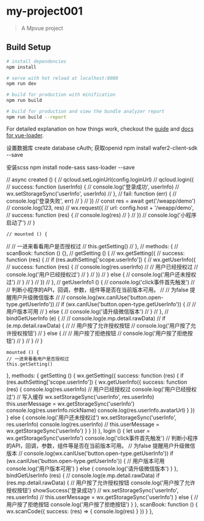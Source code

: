# my-project001

> A Mpvue project

## Build Setup

``` bash
# install dependencies
npm install

# serve with hot reload at localhost:8080
npm run dev

# build for production with minification
npm run build

# build for production and view the bundle analyzer report
npm run build --report
```

For detailed explanation on how things work, checkout the [guide](http://vuejs-templates.github.io/webpack/) and [docs for vue-loader](http://vuejs.github.io/vue-loader).

设置数据库
create database cAuth;
获取openid
npm install wafer2-client-sdk --save

安装scss
npm install node-sass sass-loader --save 


  // async created () {
    // qcloud.setLoginUrl(config.loginUrl)
    // qcloud.login({
    //   success: function (userInfo) {
    //     console.log('登录成功', userInfo)
    //     wx.setStorageSync('userInfo', userInfo)
    //   },
    //   fail: function (err) {
    //     console.log('登录失败', err)
    //   }
    // })
    // const res = await get('/weapp/demo')
    // console.log(123, res)
    // wx.request({
    //   url: config.host + '/weapp/demo',
    //   success: function (res) {
    //     console.log(res)
    //   }
    // })
  // console.log('小程序启动了')
  // }

    // mounted () {
  //   // 一进来看看用户是否授权过
  //   this.getSetting()
  // },
  // methods: {
  //   scanBook: function () {},
  //   getSetting () {
  //     wx.getSetting({
  //       success: function (res) {
  //         if (res.authSetting['scope.userInfo']) {
  //           wx.getUserInfo({
  //             success: function (res) {
  //               console.log(res.userInfo)
  //               // 用户已经授权过
  //               console.log('用户已经授权过')
  //             }
  //           })
  //         } else {
  //           console.log('用户还未授权过')
  //         }
  //       }
  //     })
  //   },
  //   getUserInfo1 () {
  //     console.log('click事件首先触发')
  //     // 判断小程序的API，回调，参数，组件等是否在当前版本可用。
  //     // 为false 提醒用户升级微信版本
  //     // console.log(wx.canIUse('button.open-type.getUserInfo'))
  //     if (wx.canIUse('button.open-type.getUserInfo')) {
  //       // 用户版本可用
  //     } else {
  //       console.log('请升级微信版本')
  //     }
  //   },
  //   bindGetUserInfo (e) {
  //     // console.log(e.mp.detail.rawData)
  //     if (e.mp.detail.rawData) {
  //       // 用户按了允许授权按钮
  //       console.log('用户按了允许授权按钮')
  //     } else {
  //       // 用户按了拒绝按钮
  //       console.log('用户按了拒绝按钮')
  //     }
  //   }
  // }




    mounted () {
    // 一进来看看用户是否授权过
    this.getSetting()
  },
  methods: {
    getSetting () {
      wx.getSetting({
        success: function (res) {
          if (res.authSetting['scope.userInfo']) {
            wx.getUserInfo({
              success: function (res) {
                console.log(res.userInfo)
                // 用户已经授权过
                console.log('用户已经授权过')
                // 写入缓存
                wx.setStorageSync('userInfo', res.userInfo)
                this.userMessage = wx.getStorageSync('userInfo')
                console.log(res.userInfo.nickName)
                console.log(res.userInfo.avatarUrl)
              }
            })
          } else {
            console.log('用户还未授权过')
            wx.setStorageSync('userInfo', res.userInfo)
            console.log(res.userInfo)
            // this.userMessage = wx.getStorageSync('userInfo')
          }
        }
      })
    },
    login () {
      let user = wx.getStorageSync('userInfo')
      console.log('click事件首先触发')
      // 判断小程序的API，回调，参数，组件等是否在当前版本可用。
      // 为false 提醒用户升级微信版本
      // console.log(wx.canIUse('button.open-type.getUserInfo'))
      if (wx.canIUse('button.open-type.getUserInfo')) {
        // 用户版本可用
        console.log('用户版本可用')
      } else {
        console.log('请升级微信版本')
      }
    },
    bindGetUserInfo (res) {
      // console.log(e.mp.detail.rawData)
      if (res.mp.detail.rawData) {
        // 用户按了允许授权按钮
        console.log('用户按了允许授权按钮')
        showSuccess('登录成功')
        // wx.setStorageSync('userInfo', res.userInfo)
        // this.userMessage = wx.getStorageSync('userInfo')
      } else {
        // 用户按了拒绝按钮
        console.log('用户按了拒绝按钮')
      }
    },
    scanBook: function () {
      wx.scanCode({
        success: (res) => {
          console.log(res)
        }
      })
    }
  },
